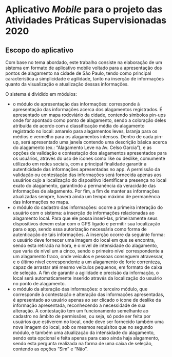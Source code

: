 <h1>Aplicativo <i>Mobile</i> para o projeto das Atividades Práticas Supervisionadas 2020</h1>

<h2>Escopo do aplicativo</h2>
<p>Com base no tema abordado, este trabalho consiste na elaboração de um sistema em formato de aplicativo mobile 
voltado para a apresentação dos pontos de alagamento na cidade de São Paulo, tendo como principal característica a simplicidade e agilidade, 
tanto na inserção de informações quanto da visualização e atualização dessas informações.</p>

<p>O sistema é dividido em módulos:</p> 
    <ul>
    <li> o módulo de apresentação das informações: corresponde à apresentação das informações acerca dos alagamentos registrados.
É apresentado um mapa rodoviário da cidade, contendo símbolos pin-ups onde for apontado como ponto de alagamento, sendo a coloração deles atribuída de acordo com a classificação média do alagamento registrado no local: amarelo para alagamentos leves, laranja para os médios e vermelho para os alagamentos intensos. Dentro de cada pin-up, será apresentado uma janela contendo uma descrição básica acerca do alagamento (ex.: “Alagamento Leve na Av. Celso Garcia”), e as opções de validação e contestação dos alagamentos apresentados para os usuários, através do uso de ícones como like ou deslike, comumente utilizado em redes sociais, com a principal finalidade garantir a autenticidade das informações apresentadas no app.  A permissão da validação ou contestação das informações será fornecida apenas aos usuários cujo a localização do dispositivo identificar a presença no local exato do alagamento, garantindo a permanência da veracidade das informações de alagamento. Por fim, a fim de manter as informações atualizadas sempre, haverá ainda um tempo máximo de permanência das informações no 
mapa.</li>
    <li> o módulo do cadastro das informações: ocorre a primeira interação do usuário com o sistema: a inserção de informações relacionadas ao alagamento local. Para que ele possa inseri-las, primeiramente seus dispositivos devem estar com o GPS ligado e permitir sua localização para o app, sendo essa autorização necessária como forma de autenticação de tais informações. A inserção ocorre da seguinte forma: o usuário deve fornecer uma imagem do local em que se encontra, sendo esta retirada na hora, e o nível de intensidade do alagamento, que varia de nível um a cinco, sendo o primeiro nível correspondente a um alagamento fraco, onde veículos e pessoas conseguem atravessar, e o último nível correspondente a um alagamento de forte correnteza, capaz de arrastar até mesmo veículos pequenos, em formato de caixa de seleção. A fim de garantir a agilidade e precisão da informação, o local será automaticamente inserido através da localização do usuário no ponto de alagamento. </li>
    <li> o módulo da alteração das informações: o terceiro módulo, que corresponde à contestação e alteração das informações apresentadas, é apresentado ao usuário apenas ao ser clicado o ícone de deslike da informação apresentada, reconhecendo a necessidade de sua alteração. A contestação tem um funcionamento semelhante ao cadastro no âmbito de permissões, ou seja, só pode ser feita por usuários que estiverem no local, onde deve ser fornecido também uma nova imagem do local, sob os mesmos requisitos que no segundo módulo, e também uma atualização da intensidade do alagamento, sendo esta opcional e feita apenas para caso ainda haja alagamento, sendo esta pergunta realizada na forma de uma caixa de seleção, contendo as opções “Sim” e “Não”. </li>
 </ul>